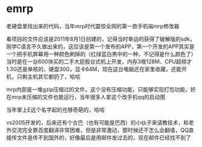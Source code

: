 # emrp
老硬盘里找出来的代码，当年mrp时代震惊全网的第一款手机端mrp修改器

看项目的文件应该是2011年8月1日创建的，记得当时幸运的获得了破解版的sdk，刚学C语言不久做出来的，这应该是第一个发布的APP，第一个开发的APP其实是一个把手机屏幕用一种颜色刷掉的（红绿蓝白黑中的一种，不记得是什么颜色了）当时是在一台600块买的二手大屁股台式机上开发，内存3根128M、CPU超频才1.3G还是单核的，硬盘30G，显卡64M，现在这台电脑还在家里收藏，还能开机，只剩主机其它都扔了，哈哈

mrp内部是一堆gzip压缩过的文件，这个没有压缩功能，只能够实现打包功能，好在mrp未压缩的文件也能运行，当年很多人拿这个改手机qq的启动图

当年掌上E这个名字起的也够奇葩的，哈哈

vs2005开发的，后来还有个古巴（也有可能是巴西）的小伙子来请教技术，和老外交流完全靠百度翻译非常困难，但是非常激动，那时候还不怎么会翻墙，QQ直接传文件是传不到国外的，好像最后是用邮件发过去的，现在邮件已经找不到了

